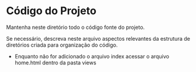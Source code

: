 # Código do Projeto

Mantenha neste diretório todo o código fonte do projeto. 

Se necessário, descreva neste arquivo aspectos relevantes da estrutura de diretórios criada para organização do código.

- Enquanto não for adicionado o arquivo index acessar o arquivo home.html dentro da pasta views
